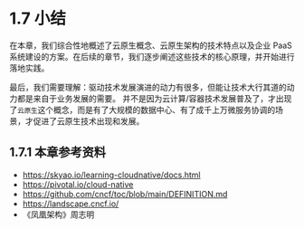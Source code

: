 # 1.7 小结

在本章，我们综合性地概述了云原生概念、云原生架构的技术特点以及企业 PaaS 系统建设的方案。在后续的章节，我们逐步阐述这些技术的核心原理，并开始进行落地实践。

最后，我们需要理解：驱动技术发展演进的动力有很多，但能让技术大行其道的动力都是来自于业务发展的需要。
并不是因为云计算/容器技术发展普及了，才出现了`云原生`这个概念，而是有了大规模的数据中心、有了成千上万微服务协调的场景，才促进了云原生技术出现和发展。


## 1.7.1 本章参考资料

- https://skyao.io/learning-cloudnative/docs.html
- https://pivotal.io/cloud-native 
- https://github.com/cncf/toc/blob/main/DEFINITION.md
- https://landscape.cncf.io/
- 《凤凰架构》周志明
